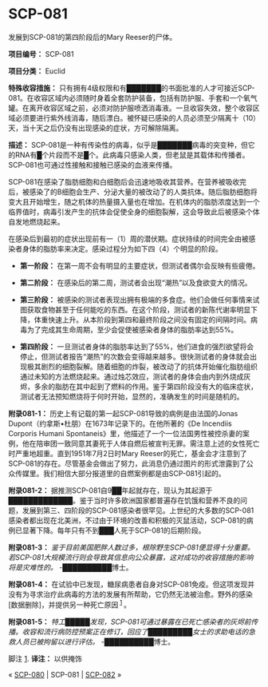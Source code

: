 # SCP-081
                        




发展到SCP-081的第四阶段后的Mary Reeser的尸体。



**项目编号：** SCP-081

**项目分类：** Euclid

**特殊收容措施：** 只有拥有4级权限和有███████的书面批准的人才可接近SCP-081。在收容区域内必须随时身着全套防护装备，包括有防护服、手套和一个氧气罐。在离开收容区域之前，必须对防护服喷洒消毒液。一旦收容失效，整个收容区域必须要进行紫外线消毒，随后漂白。被怀疑已感染的人员必须至少隔离十（10）天，当十天之后仍没有出现感染的症状，方可解除隔离。

**描述：** SCP-081是一种有传染性的病毒，似乎是███████病毒的突变种，但它的RNA有█个片段而不是█个。此病毒只感染人类，但老鼠是其载体和传播者。SCP-081也可通过性接触和接触已感染的血液来传播。

SCP-081在感染了脂肪细胞和白细胞后会迅速地吸收其营养。在营养被吸收完后，被感染了的B细胞会生产、分泌大量的被改动了的人类抗体。随后脂肪细胞将变大且开始增生，随之机体的热量摄入量也在增加。在机体内的脂肪浓度达到一个临界值时，病毒引发产生的抗体会促使全身的细胞裂解，这会导致此后被感染个体自发地燃烧起来。

在感染后到最初的症状出现前有一（1）周的潜伏期。症状持续的时间完全由被感染者身体的脂肪率来决定。感染过程分为如下四（4）个明显的阶段。

- **第一阶段：** 在第一周不会有明显的主要症状，但测试者偶尔会反映有些疲倦。

- **第二阶段：** 在感染后的第二周，测试者会出现“潮热”以及食欲变大的情况。

- **第三阶段：** 被感染的测试者表现出拥有极端的多食症。他们会做任何事情来试图获取食物甚至于任何能吃的东西。在这个阶段，测试者的新陈代谢率明显下降，体重快速上升。从本阶段到第四和最终阶段之间没有固定的间隔时间。病毒为了完成其生命周期，至少会促使被感染者身体的脂肪率达到55%。

- **第四阶段：** 一旦测试者身体的脂肪率达到了55%，他们进食的强烈欲望将会停止，但测试者报告“潮热”的次数会变得越来越多。很快测试者的身体就会出现极其剧烈的细胞裂解。随着细胞的炸裂，被改动了的抗体开始催化脂肪组织通过未知的方法燃烧起来。通过烛芯效应，测试者的身体会由内到外烧成灰烬，多余的脂肪在其中起到了燃料的作用。鉴于第四阶段没有大的临床症状，测试者无法预知燃烧将于何时开始，显然的，准确发生的时间是随机的。

**附录081-1：** 历史上有记载的第一起SCP-081导致的病例是由法国的Jonas Dupont（约拿斯•杜朋）在1673年记录下的。在他所著的《De Incendiis Corporis Humani Spontaneis》里，他描述了一个一位法国男性被控杀妻的案例，他在陪审团一致同意其妻死于人体自燃后被宣判无罪。需注意上述的女性死亡时严重地超重。直到1951年7月2日时Mary Reeser的死亡，基金会才注意到了SCP-081的存在。尽管基金会做出了努力，此消息仍通过图片的形式泄露到了公众传媒里。我们相信大部分报道里的自燃案例都是由SCP-081引起的。

**附录081-2：** 据推测SCP-081自9██年起就存在，现认为其起源于█████████████。鉴于当时许多欧洲国家都普遍存在饥饿和营养不良的问题，发展到第三、四阶段的SCP-081感染者很罕见。上世纪的大多数的SCP-081感染者都出现在北美洲，不过由于环境的改善和积极的灭鼠活动，SCP-081的病例已显著下降。每年只有不到███人死于SCP-081的后期阶段。

**附录081-3：** *鉴于目前美国肥胖人数过多，根除野生SCP-081便显得十分重要。若SCP-081大规模流行则会导致其信息向公众暴露，这对成功的收容措施的影响将是灾难性的。*  -██████████博士。

**附录081-4：** 在试验中已发现，糖尿病患者自身对SCP-081免疫。但这项发现并没有为寻求治疗此病毒的方法的发展有所帮助，它仍然无法被治愈。野外的感染[数据删除]，并提供另一种死亡原因<sup class='footnoteref'>
 <a shape='rect' class='footnoteref' id='footnoteref-1' href='javascript:;' onclick='WIKIDOT.page.utils.scrollToReference(&apos;footnote-1&apos;)'>1</a>
</sup>。

**附录081-5：** *特工█████发现，SCP-081可通过暴露在已死亡感染者的灰烬前传播。收容和流行病防控预案正在修订，回应了█████████女士的求助电话的急救人员已被拘留以进行评估。* -██████████博士。


脚注
<a shape='rect' href='javascript:;' onclick='WIKIDOT.page.utils.scrollToReference(&apos;footnoteref-1&apos;)'>1</a>. **译注：** 以供掩饰



« [SCP-080](/scp-080) | SCP-081 | [SCP-082](/scp-082) »





                    